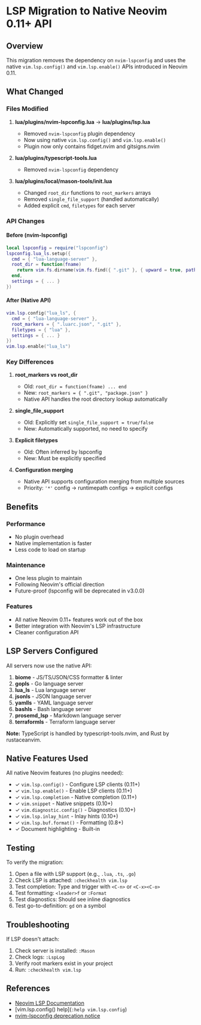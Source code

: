# LSP Migration to Native Neovim 0.11+ API

## Overview
This migration removes the dependency on `nvim-lspconfig` and uses the native `vim.lsp.config()` and `vim.lsp.enable()` APIs introduced in Neovim 0.11.

## What Changed

### Files Modified
1. **lua/plugins/nvim-lspconfig.lua** → **lua/plugins/lsp.lua**
   - Removed `nvim-lspconfig` plugin dependency
   - Now using native `vim.lsp.config()` and `vim.lsp.enable()`
   - Plugin now only contains fidget.nvim and gitsigns.nvim

2. **lua/plugins/typescript-tools.lua**
   - Removed `nvim-lspconfig` dependency

3. **lua/plugins/local/mason-tools/init.lua**
   - Changed `root_dir` functions to `root_markers` arrays
   - Removed `single_file_support` (handled automatically)
   - Added explicit `cmd`, `filetypes` for each server

### API Changes

#### Before (nvim-lspconfig)
```lua
local lspconfig = require("lspconfig")
lspconfig.lua_ls.setup({
  cmd = { "lua-language-server" },
  root_dir = function(fname)
    return vim.fs.dirname(vim.fs.find({ ".git" }, { upward = true, path = fname })[1])
  end,
  settings = { ... }
})
```

#### After (Native API)
```lua
vim.lsp.config("lua_ls", {
  cmd = { "lua-language-server" },
  root_markers = { ".luarc.json", ".git" },
  filetypes = { "lua" },
  settings = { ... }
})
vim.lsp.enable("lua_ls")
```

### Key Differences

1. **root_markers vs root_dir**
   - Old: `root_dir = function(fname) ... end`
   - New: `root_markers = { ".git", "package.json" }`
   - Native API handles the root directory lookup automatically

2. **single_file_support**
   - Old: Explicitly set `single_file_support = true/false`
   - New: Automatically supported, no need to specify

3. **Explicit filetypes**
   - Old: Often inferred by lspconfig
   - New: Must be explicitly specified

4. **Configuration merging**
   - Native API supports configuration merging from multiple sources
   - Priority: `'*'` config → runtimepath configs → explicit configs

## Benefits

### Performance
- No plugin overhead
- Native implementation is faster
- Less code to load on startup

### Maintenance
- One less plugin to maintain
- Following Neovim's official direction
- Future-proof (lspconfig will be deprecated in v3.0.0)

### Features
- All native Neovim 0.11+ features work out of the box
- Better integration with Neovim's LSP infrastructure
- Cleaner configuration API

## LSP Servers Configured

All servers now use the native API:

1. **biome** - JS/TS/JSON/CSS formatter & linter
2. **gopls** - Go language server
3. **lua_ls** - Lua language server
4. **jsonls** - JSON language server
5. **yamlls** - YAML language server
6. **bashls** - Bash language server
7. **prosemd_lsp** - Markdown language server
8. **terraformls** - Terraform language server

**Note:** TypeScript is handled by typescript-tools.nvim, and Rust by rustaceanvim.

## Native Features Used

All native Neovim features (no plugins needed):

- ✓ `vim.lsp.config()` - Configure LSP clients (0.11+)
- ✓ `vim.lsp.enable()` - Enable LSP clients (0.11+)
- ✓ `vim.lsp.completion` - Native completion (0.11+)
- ✓ `vim.snippet` - Native snippets (0.10+)
- ✓ `vim.diagnostic.config()` - Diagnostics (0.10+)
- ✓ `vim.lsp.inlay_hint` - Inlay hints (0.10+)
- ✓ `vim.lsp.buf.format()` - Formatting (0.8+)
- ✓ Document highlighting - Built-in

## Testing

To verify the migration:

1. Open a file with LSP support (e.g., `.lua`, `.ts`, `.go`)
2. Check LSP is attached: `:checkhealth vim.lsp`
3. Test completion: Type and trigger with `<C-n>` or `<C-x><C-o>`
4. Test formatting: `<leader>f` or `:Format`
5. Test diagnostics: Should see inline diagnostics
6. Test go-to-definition: `gd` on a symbol

## Troubleshooting

If LSP doesn't attach:

1. Check server is installed: `:Mason`
2. Check logs: `:LspLog`
3. Verify root markers exist in your project
4. Run: `:checkhealth vim.lsp`

## References

- [Neovim LSP Documentation](https://neovim.io/doc/user/lsp.html)
- [vim.lsp.config() help](`:help vim.lsp.config`)
- [nvim-lspconfig deprecation notice](https://github.com/neovim/nvim-lspconfig#deprecation-notice)
